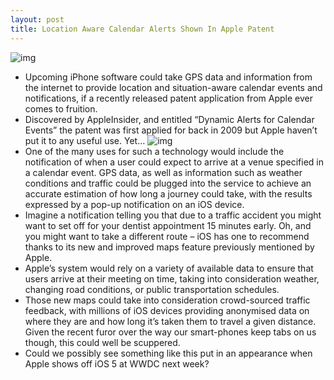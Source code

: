 ```yaml
---
layout: post
title: Location Aware Calendar Alerts Shown In Apple Patent
---
```

![img](http://media.idownloadblog.com/wp-content/uploads/2011/06/Location-Calendar-Patent-1.jpeg)
* Upcoming iPhone software could take GPS data and information from the internet to provide location and situation-aware calendar events and notifications, if a recently released patent application from Apple ever comes to fruition.
* Discovered by AppleInsider, and entitled “Dynamic Alerts for Calendar Events” the patent was first applied for back in 2009 but Apple haven’t put it to any useful use. Yet…
![img](http://media.idownloadblog.com/wp-content/uploads/2011/06/Location-Calendar-Patent-2.jpeg)
* One of the many uses for such a technology would include the notification of when a user could expect to arrive at a venue specified in a calendar event. GPS data, as well as information such as weather conditions and traffic could be plugged into the service to achieve an accurate estimation of how long a journey could take, with the results expressed by a pop-up notification on an iOS device.
* Imagine a notification telling you that due to a traffic accident you might want to set off for your dentist appointment 15 minutes early. Oh, and you might want to take a different route – iOS has one to recommend thanks to its new and improved maps feature previously mentioned by Apple.
* Apple’s system would rely on a variety of available data to ensure that users arrive at their meeting on time, taking into consideration weather, changing road conditions, or public transportation schedules.
* Those new maps could take into consideration crowd-sourced traffic feedback, with millions of iOS devices providing anonymised data on where they are and how long it’s taken them to travel a given distance. Given the recent furor over the way our smart-phones keep tabs on us though, this could well be scuppered.
* Could we possibly see something like this put in an appearance when Apple shows off iOS 5 at WWDC next week?

